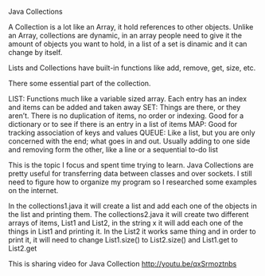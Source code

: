 Java Collections

A Collection is a lot like an Array, it hold references to other objects. Unlike an Array, collections are dynamic, in an array people need to give it the amount of objects you want to hold, in a list of a set is dinamic and it can change by itself.

Lists and Collections have built-in functions like add, remove, get, size, etc.

There some essential part of the collection.

LIST: Functions much like a variable sized array. Each entry has an index and items can be added and taken away
SET: Things are there, or they aren’t. There is no duplication of items, no order or indexing. Good for a dictionary or to see if there is an entry in a list of items
MAP: Good for tracking association of keys and values
QUEUE: Like a list, but you are only concerned with the end; what goes in and out. Usually adding to one side and removing form the other, like a line or a sequential to-do list

This is the topic I focus and spent time trying to learn. Java Collections are pretty useful for transferring data between classes and over sockets. I still need to figure how to organize my program so I researched some examples on the internet. 

In the collections1.java it will create a list and add each one of the objects in the list and printing them. The collections2.java it will create two different arrays of items, List1 and List2, in the string x it will add each one of the things in List1 and printing it. In the List2 it works same thing and in order to print it, it will need to change List1.size() to List2.size() and List1.get to List2.get

This is sharing video for Java Collection
http://youtu.be/qxSrmoztnbs
